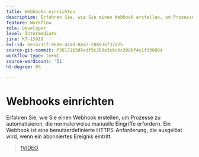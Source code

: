 ```yaml
---
title: Webhooks einrichten
description: Erfahren Sie, wie Sie einen Webhook erstellen, um Prozesse zu automatisieren, die normalerweise manuelle Eingriffe erfordern
feature: Workflow
role: Developer
level: Intermediate
jira: KT-15910
exl-id: ee1473cf-88e6-44a0-8e47-208936f37d25
source-git-commit: f3017163d6edf5c2b3e3c6c6c388bf4c1f338084
workflow-type: tm+mt
source-wordcount: '51'
ht-degree: 0%

---
```


# Webhooks einrichten

Erfahren Sie, wie Sie einen Webhook erstellen, um Prozesse zu automatisieren, die normalerweise manuelle Eingriffe erfordern. Ein Webhook ist eine benutzerdefinierte HTTPS-Anforderung, die ausgelöst wird, wenn ein abonniertes Ereignis eintritt.

>[!VIDEO](https://video.tv.adobe.com/v/3432694?quality=12&learn=on&hidetitle=true)

